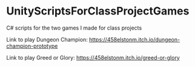 # UnityScriptsForClassProjectGames
C# scripts for the two games I made for class projects

Link to play Dungeon Champion: https://458elstonm.itch.io/dungeon-champion-prototype 

Link to play Greed or Glory: https://458elstonm.itch.io/greed-or-glory
